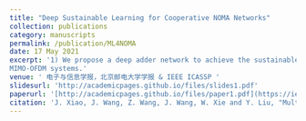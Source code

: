 ```yaml
---
title: "Deep Sustainable Learning for Cooperative NOMA Networks"
collection: publications
category: manuscripts
permalink: /publication/ML4NOMA
date: 17 May 2021
excerpt: '1) We propose a deep adder network to achieve the sustainable NOMA modulation detection in short packet transmission of mMTC scenarios, in which the convolution operations required by traditinoal CNN architecture are replaced by the adder operations with low energy consumption. 2) We propose a multi-task federated learning framework to exploit a deep reciever architecture for cooperative MIMO-NOMA systems. 3) We propose a multi-layer data transmission scheme with non-orthogonal superimposed pilot to enhance the effective throughput of
MIMO-OFDM systems.'
venue: ' 电子与信息学报，北京邮电大学学报 & IEEE ICASSP '
slidesurl: 'http://academicpages.github.io/files/slides1.pdf'
paperurl: '[http://academicpages.github.io/files/paper1.pdf](https://ieeexplore.ieee.org/document/10533725)'
citation: 'J. Xiao, J. Wang, Z. Wang, J. Wang, W. Xie and Y. Liu, "Multi-Task Learning for Near/Far Field Channel Estimation in STAR-RIS Networks," in IEEE Transactions on Communications, doi: 10.1109/TCOMM.2024.3402619.'
---
```



